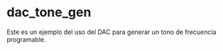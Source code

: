 # dac_tone_gen

Este es un ejemplo del uso del DAC para generar un tono de frecuencia programable.

